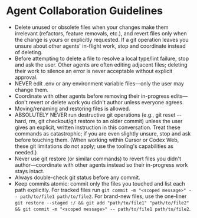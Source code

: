 # Agent Collaboration Guidelines

- Delete unused or obsolete files when your changes make them irrelevant (refactors, feature removals, etc.), and revert files only when the change is yours or explicitly requested. If a git operation leaves you unsure about other agents' in-flight work, stop and coordinate instead of deleting.
- Before attempting to delete a file to resolve a local type/lint failure, stop and ask the user. Other agents are often editing adjacent files; deleting their work to silence an error is never acceptable without explicit approval.
- NEVER edit .env or any environment variable files—only the user may change them.
- Coordinate with other agents before removing their in-progress edits—don't revert or delete work you didn't author unless everyone agrees.
- Moving/renaming and restoring files is allowed.
- ABSOLUTELY NEVER run destructive git operations (e.g., git reset --hard, rm, git checkout/git restore to an older commit) unless the user gives an explicit, written instruction in this conversation. Treat these commands as catastrophic; if you are even slightly unsure, stop and ask before touching them. (When working within Cursor or Codex Web, these git limitations do not apply; use the tooling's capabilities as needed.)
- Never use git restore (or similar commands) to revert files you didn't author—coordinate with other agents instead so their in-progress work stays intact.
- Always double-check git status before any commit.
- Keep commits atomic: commit only the files you touched and list each path explicitly. For tracked files run `git commit -m "<scoped message>" -- path/to/file1 path/to/file2`. For brand-new files, use the one-liner `git restore --staged :/ && git add "path/to/file1" "path/to/file2" && git commit -m "<scoped message>" -- path/to/file1 path/to/file2`.
